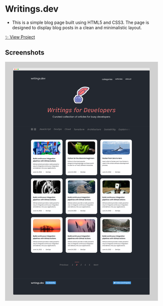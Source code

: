 # Writings.dev

- This is a simple blog page built using HTML5 and CSS3. The page is designed to display blog posts in a clean and minimalistic layout.

[✨ View Project](http://writingsdev.rf.gd/)

## Screenshots

![Screenshot](assets/screely-1709555832674.png)

